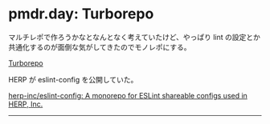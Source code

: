 # pmdr.day: Turborepo

マルチレポで作ろうかなとなんとなく考えていたけど、やっぱり
lint の設定とか共通化するのが面倒な気がしてきたのでモノレポにする。

[Turborepo](https://turborepo.org/)

HERP が eslint-config を公開していた。

[herp\-inc/eslint\-config: A monorepo for ESLint shareable configs used in HERP, Inc\.](https://github.com/herp-inc/eslint-config)

---
